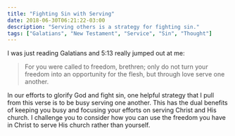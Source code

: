 ```yaml
---
title: "Fighting Sin with Serving"
date: 2018-06-30T06:21:22-03:00
description: "Serving others is a strategy for fighting sin."
tags: ["Galatians", "New Testament", "Service", "Sin", "Thought"]
---
```


I was just reading Galatians and 5:13 really jumped out at me:

> For you were called to freedom, brethren; only do not turn your freedom into an opportunity for the flesh, but through love serve one another.

In our efforts to glorify God and fight sin, one helpful strategy that I pull from this verse is to be busy serving one another. This has the dual benefits of keeping you busy and focusing your efforts on serving Christ and His church. I challenge you to consider how you can use the freedom you have in Christ to serve His church rather than yourself.

